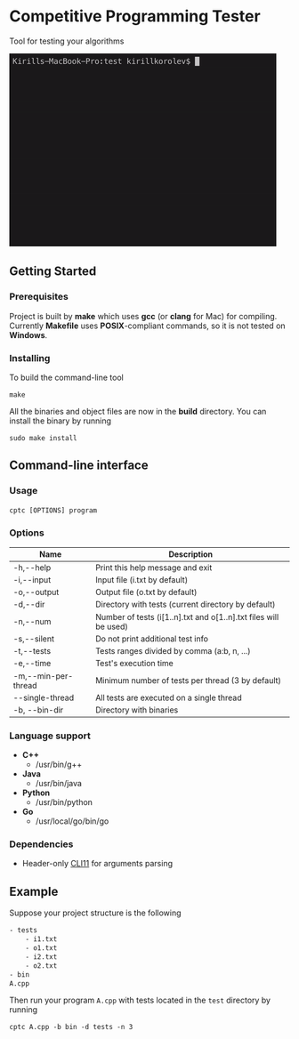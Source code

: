 # Competitive Programming Tester
Tool for testing your algorithms

![Alt Text](preview.gif)

## Getting Started

### Prerequisites

Project is built by **make** which uses **gcc** (or **clang** for Mac) for compiling. Currently **Makefile** uses **POSIX**-compliant commands, so it is not tested on **Windows**.
### Installing

To build the command-line tool
```
make
```
All the binaries and object files are now in the **build** directory. You can install the binary by running
```
sudo make install
```

## Command-line interface

### Usage
```
cptc [OPTIONS] program
```

### Options

| Name        | Description                                                                    |
| ----------- | ------------------------------------------------------------------------------ |
| -h,--help   | Print this help message and exit                                               |
| -i,--input  | Input file (i.txt by default)                                                  |
| -o,--output | Output file (o.txt by default)                                                 |
| -d,--dir    | Directory with tests (current directory by default)                            |
| -n,--num    | Number of tests (i[1..n].txt and o[1..n].txt files will be used)               |
| -s,--silent | Do not print additional test info                                              |
| -t,--tests  | Tests ranges divided by comma (a:b, n, ...)                                    |
| -e,--time   | Test's execution time                                                          |
| -m,--min-per-thread | Minimum number of tests per thread (3 by default)                      |
| --single-thread | All tests are executed on a single thread                                  |
| -b, --bin-dir | Directory with binaries                                                      |
### Language support
- **C++** 
    - /usr/bin/g++
- **Java** 
    - /usr/bin/java
- **Python** 
    - /usr/bin/python
- **Go** 
    - /usr/local/go/bin/go
### Dependencies

- Header-only [CLI11](https://github.com/CLIUtils/CLI11) for arguments parsing

## Example
Suppose your project structure is the following
```
- tests
    - i1.txt
    - o1.txt
    - i2.txt
    - o2.txt
- bin
A.cpp
```

Then run your program `A.cpp` with tests located in the `test` directory by running
```
cptc A.cpp -b bin -d tests -n 3
```




​              